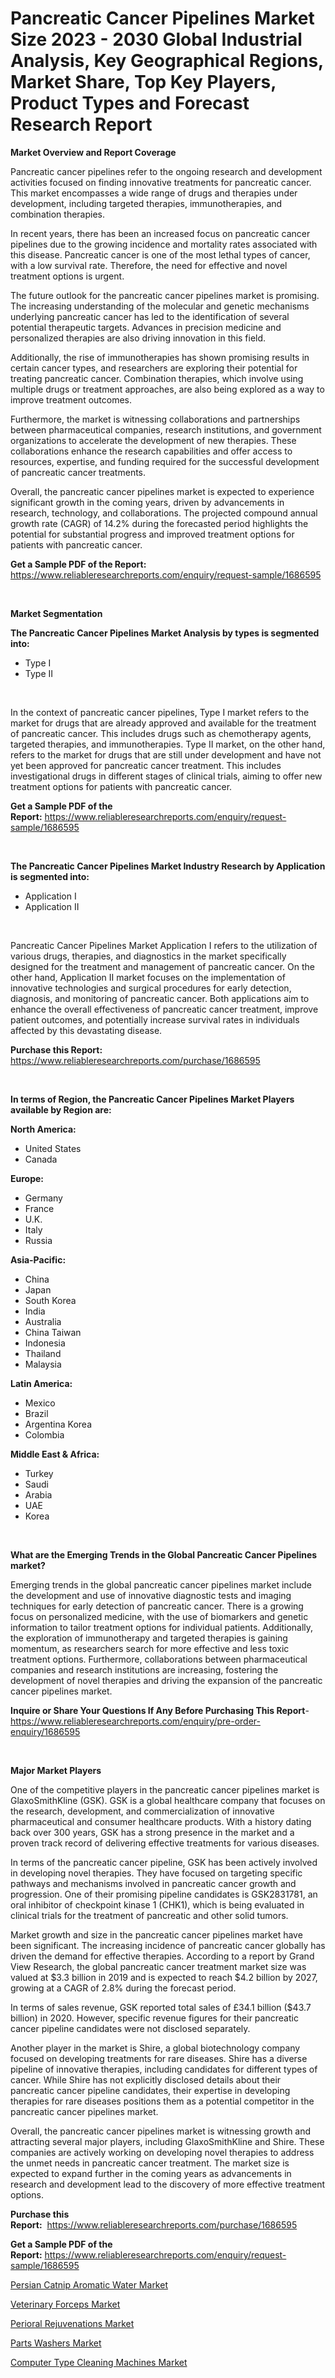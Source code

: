 <p><h1>Pancreatic Cancer Pipelines Market Size 2023 - 2030 Global Industrial Analysis, Key Geographical Regions, Market Share, Top Key Players, Product Types and Forecast Research Report</h1></p><p><strong>Market Overview and Report Coverage</strong></p>
<p><p>Pancreatic cancer pipelines refer to the ongoing research and development activities focused on finding innovative treatments for pancreatic cancer. This market encompasses a wide range of drugs and therapies under development, including targeted therapies, immunotherapies, and combination therapies.</p><p>In recent years, there has been an increased focus on pancreatic cancer pipelines due to the growing incidence and mortality rates associated with this disease. Pancreatic cancer is one of the most lethal types of cancer, with a low survival rate. Therefore, the need for effective and novel treatment options is urgent.</p><p>The future outlook for the pancreatic cancer pipelines market is promising. The increasing understanding of the molecular and genetic mechanisms underlying pancreatic cancer has led to the identification of several potential therapeutic targets. Advances in precision medicine and personalized therapies are also driving innovation in this field.</p><p>Additionally, the rise of immunotherapies has shown promising results in certain cancer types, and researchers are exploring their potential for treating pancreatic cancer. Combination therapies, which involve using multiple drugs or treatment approaches, are also being explored as a way to improve treatment outcomes.</p><p>Furthermore, the market is witnessing collaborations and partnerships between pharmaceutical companies, research institutions, and government organizations to accelerate the development of new therapies. These collaborations enhance the research capabilities and offer access to resources, expertise, and funding required for the successful development of pancreatic cancer treatments.</p><p>Overall, the pancreatic cancer pipelines market is expected to experience significant growth in the coming years, driven by advancements in research, technology, and collaborations. The projected compound annual growth rate (CAGR) of 14.2% during the forecasted period highlights the potential for substantial progress and improved treatment options for patients with pancreatic cancer.</p></p>
<p><strong>Get a Sample PDF of the Report:</strong> <a href="https://www.reliableresearchreports.com/enquiry/request-sample/1686595">https://www.reliableresearchreports.com/enquiry/request-sample/1686595</a></p>
<p>&nbsp;</p>
<p><strong>Market Segmentation</strong></p>
<p><strong>The Pancreatic Cancer Pipelines Market Analysis by types is segmented into:</strong></p>
<p><ul><li>Type I</li><li>Type II</li></ul></p>
<p>&nbsp;</p>
<p><p>In the context of pancreatic cancer pipelines, Type I market refers to the market for drugs that are already approved and available for the treatment of pancreatic cancer. This includes drugs such as chemotherapy agents, targeted therapies, and immunotherapies. Type II market, on the other hand, refers to the market for drugs that are still under development and have not yet been approved for pancreatic cancer treatment. This includes investigational drugs in different stages of clinical trials, aiming to offer new treatment options for patients with pancreatic cancer.</p></p>
<p><strong>Get a Sample PDF of the Report:</strong>&nbsp;<a href="https://www.reliableresearchreports.com/enquiry/request-sample/1686595">https://www.reliableresearchreports.com/enquiry/request-sample/1686595</a></p>
<p>&nbsp;</p>
<p><strong>The Pancreatic Cancer Pipelines Market Industry Research by Application is segmented into:</strong></p>
<p><ul><li>Application I</li><li>Application II</li></ul></p>
<p>&nbsp;</p>
<p><p>Pancreatic Cancer Pipelines Market Application I refers to the utilization of various drugs, therapies, and diagnostics in the market specifically designed for the treatment and management of pancreatic cancer. On the other hand, Application II market focuses on the implementation of innovative technologies and surgical procedures for early detection, diagnosis, and monitoring of pancreatic cancer. Both applications aim to enhance the overall effectiveness of pancreatic cancer treatment, improve patient outcomes, and potentially increase survival rates in individuals affected by this devastating disease.</p></p>
<p><strong>Purchase this Report:</strong>&nbsp; <a href="https://www.reliableresearchreports.com/purchase/1686595">https://www.reliableresearchreports.com/purchase/1686595</a></p>
<p>&nbsp;</p>
<p><strong>In terms of Region, the Pancreatic Cancer Pipelines Market Players available by Region are:</strong></p>
<p>
    <p> <strong> North America: </strong>
        <ul>
            <li>United States</li>
            <li>Canada</li>
        </ul>
        </p> 
    <p> <strong> Europe: </strong>
        <ul>
            <li>Germany</li>
            <li>France</li>
            <li>U.K.</li>
            <li>Italy</li>
            <li>Russia</li>
        </ul>
        </p> 
    <p> <strong> Asia-Pacific: </strong>
        <ul>
            <li>China</li>
            <li>Japan</li>
            <li>South Korea</li>
            <li>India</li>
            <li>Australia</li>
            <li>China Taiwan</li>
            <li>Indonesia</li>
            <li>Thailand</li>
            <li>Malaysia</li>
        </ul>
        </p> 
    <p> <strong> Latin America: </strong>
        <ul>
            <li>Mexico</li>
            <li>Brazil</li>
            <li>Argentina Korea</li>
            <li>Colombia</li>
        </ul>
        </p> 
    <p> <strong> Middle East & Africa: </strong>
        <ul>
            <li>Turkey</li>
            <li>Saudi</li>
            <li>Arabia</li>
            <li>UAE</li>
            <li>Korea</li>
        </ul>
    </p>
    </p>
<p>&nbsp;</p>
<p><strong>What are the Emerging Trends in the Global Pancreatic Cancer Pipelines market?</strong></p>
<p><p>Emerging trends in the global pancreatic cancer pipelines market include the development and use of innovative diagnostic tests and imaging techniques for early detection of pancreatic cancer. There is a growing focus on personalized medicine, with the use of biomarkers and genetic information to tailor treatment options for individual patients. Additionally, the exploration of immunotherapy and targeted therapies is gaining momentum, as researchers search for more effective and less toxic treatment options. Furthermore, collaborations between pharmaceutical companies and research institutions are increasing, fostering the development of novel therapies and driving the expansion of the pancreatic cancer pipelines market.</p></p>
<p><strong>Inquire or Share Your Questions If Any Before Purchasing This Report</strong>- <a href="https://www.reliableresearchreports.com/enquiry/pre-order-enquiry/1686595">https://www.reliableresearchreports.com/enquiry/pre-order-enquiry/1686595</a></p>
<p>&nbsp;</p>
<p><strong>Major Market Players</strong></p>
<p><p>One of the competitive players in the pancreatic cancer pipelines market is GlaxoSmithKline (GSK). GSK is a global healthcare company that focuses on the research, development, and commercialization of innovative pharmaceutical and consumer healthcare products. With a history dating back over 300 years, GSK has a strong presence in the market and a proven track record of delivering effective treatments for various diseases.</p><p>In terms of the pancreatic cancer pipeline, GSK has been actively involved in developing novel therapies. They have focused on targeting specific pathways and mechanisms involved in pancreatic cancer growth and progression. One of their promising pipeline candidates is GSK2831781, an oral inhibitor of checkpoint kinase 1 (CHK1), which is being evaluated in clinical trials for the treatment of pancreatic and other solid tumors.</p><p>Market growth and size in the pancreatic cancer pipelines market have been significant. The increasing incidence of pancreatic cancer globally has driven the demand for effective therapies. According to a report by Grand View Research, the global pancreatic cancer treatment market size was valued at $3.3 billion in 2019 and is expected to reach $4.2 billion by 2027, growing at a CAGR of 2.8% during the forecast period.</p><p>In terms of sales revenue, GSK reported total sales of £34.1 billion ($43.7 billion) in 2020. However, specific revenue figures for their pancreatic cancer pipeline candidates were not disclosed separately.</p><p>Another player in the market is Shire, a global biotechnology company focused on developing treatments for rare diseases. Shire has a diverse pipeline of innovative therapies, including candidates for different types of cancer. While Shire has not explicitly disclosed details about their pancreatic cancer pipeline candidates, their expertise in developing therapies for rare diseases positions them as a potential competitor in the pancreatic cancer pipelines market.</p><p>Overall, the pancreatic cancer pipelines market is witnessing growth and attracting several major players, including GlaxoSmithKline and Shire. These companies are actively working on developing novel therapies to address the unmet needs in pancreatic cancer treatment. The market size is expected to expand further in the coming years as advancements in research and development lead to the discovery of more effective treatment options.</p></p>
<p><strong>Purchase this Report:</strong>&nbsp;&nbsp;<a href="https://www.reliableresearchreports.com/purchase/1686595">https://www.reliableresearchreports.com/purchase/1686595</a></p>
<p></p>
<p><strong>Get a Sample PDF of the Report:</strong>&nbsp;<a href="https://www.reliableresearchreports.com/enquiry/request-sample/1686595">https://www.reliableresearchreports.com/enquiry/request-sample/1686595</a></p>
<p><p><a href="https://medium.com/@rebeccabower1903/persian-catnip-aromatic-water-market-analysis-and-sze-forecasted-for-period-from-2023-to-2030-d748344b78b7">Persian Catnip Aromatic Water Market</a></p><p><a href="https://github.com/WillieWoodard/Market-Research-Report-List-1/blob/main/veterinary-forceps-market.md">Veterinary Forceps Market</a></p><p><a href="https://medium.com/@mariablack1944/perioral-rejuvenations-market-comprehensive-assessment-by-type-application-and-geography-7718a9cb02de">Perioral Rejuvenations Market</a></p><p><a href="https://www.linkedin.com/pulse/parts-washers-market-size-share-amp-trends-analysis-report/">Parts Washers Market</a></p><p><a href="https://www.linkedin.com/pulse/computer-type-cleaning-machines-market-research-report/">Computer Type Cleaning Machines Market</a></p></p>
